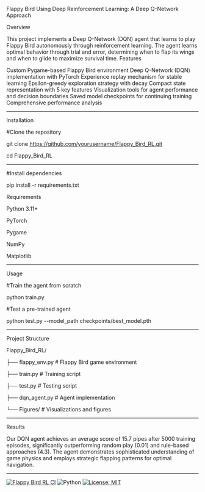 Flappy Bird Using Deep Reinforcement Learning: A Deep Q-Network Approach

Overview

This project implements a Deep Q-Network (DQN) agent that learns to play Flappy Bird autonomously through reinforcement learning. The agent learns optimal behavior through trial and error, determining when to flap its wings and when to glide to maximize survival time.
Features

Custom Pygame-based Flappy Bird environment
Deep Q-Network (DQN) implementation with PyTorch
Experience replay mechanism for stable learning
Epsilon-greedy exploration strategy with decay
Compact state representation with 5 key features
Visualization tools for agent performance and decision boundaries
Saved model checkpoints for continuing training
Comprehensive performance analysis

---------------------
Installation

#Clone the repository

git clone https://github.com/yourusername/Flappy_Bird_RL.git

cd Flappy_Bird_RL

-----------------------

#Install dependencies

pip install -r requirements.txt

Requirements

Python 3.11+

PyTorch

Pygame

NumPy

Matplotlib

---------------
Usage

#Train the agent from scratch

python train.py

#Test a pre-trained agent

python test.py --model_path checkpoints/best_model.pth

------------------
Project Structure

Flappy_Bird_RL/

├── flappy_env.py        # Flappy Bird game environment

├── train.py             # Training script

├── test.py              # Testing script

├── dqn_agent.py          # Agent implementation

└── Figures/             # Visualizations and figures

-------------
Results

Our DQN agent achieves an average score of 15.7 pipes after 5000 training episodes, significantly outperforming random play (0.01) and rule-based approaches (4.3). The agent demonstrates sophisticated understanding of game physics and employs strategic flapping patterns for optimal navigation.

-----------

[![Flappy Bird RL CI](https://github.com/ManishMurthy/Flappy_Bird_RL/actions/workflows/python-app.yml/badge.svg)](https://github.com/ManishMurthy/Flappy_Bird_RL/actions/workflows/python-app.yml)
![Python](https://img.shields.io/badge/python-3.11-blue.svg)
[![License: MIT](https://img.shields.io/badge/License-MIT-yellow.svg)](LICENSE)
